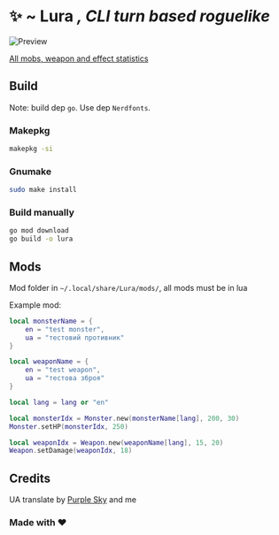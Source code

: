 # ✨ ~ Lura *, CLI turn based roguelike*
![Preview](https://gachi.gay/pHLVC)

[All mobs, weapon and effect statistics](https://github.com/IwnuplyNotTyan/Lura/blob/main/STAT.md)

## Build
Note: build dep `go`. Use dep `Nerdfonts`.

### Makepkg
```sh
makepkg -si
```

### Gnumake

```sh
sudo make install
```

### Build manually
```sh
go mod download
go build -o lura
```

## Mods
Mod folder in `~/.local/share/Lura/mods/`, all mods must be in lua

Example mod:
```lua
local monsterName = {
    en = "test monster",
    ua = "тестовий противник"
}

local weaponName = {
    en = "test weapon",
    ua = "тестова зброя"
}

local lang = lang or "en"

local monsterIdx = Monster.new(monsterName[lang], 200, 30)
Monster.setHP(monsterIdx, 250)

local weaponIdx = Weapon.new(weaponName[lang], 15, 20)
Weapon.setDamage(weaponIdx, 18)
```

## Credits
UA translate by [Purple Sky](https://github.com/Osian-linux) and me

### Made with ❤️
